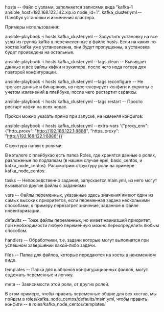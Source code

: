 hosts -- Файл с узлами, заполняется записями вида "kafka-1 ansible_host=192.168.122.142.xip.io node_id=1".
kafka_cluster.yml -- Плейбук установки и изменения кластера.

Примеры использования:

ansible-playbook -i hosts kafka_cluster.yml -- Запустить установку на все узлы из группы kafka в перечисленные в файле hosts. Если на каких-то хостах kafka уже установленна, они будут пропущенны, а установка будет проиведена на остальные.

ansible-playbook -i hosts kafka_cluster.yml --tags clean -- Вычищает данные и все вайлы кафки и зукипера, после чего нода готова для повторой конфигурации. 

ansible-playbook -i hosts kafka_cluster.yml --tags reconfigure -- Не трогает данные и бинарники, но перегенерирует конфиги и скрипты с учетом изменений в плейбуке, после чего рестартит сервисы.

ansible-playbook -i hosts kafka_cluster.yml --tags restart -- Просто рестарт кафки на всех нодах.

Прокси можно указать прямо при запуске, не изменяя конфигов:

ansible-playbook -i hosts kafka_cluster.yml --extra-vars '{"proxy_env": {"http_proxy": "http://192.168.122.1:8888", "https_proxy": "http://192.168.122.1:8888"}}'


Структура папки с ролями:

В каталоге с плейбукао есть папка Roles, где хранятся данные о ролях, разложеные по подпапкам (в нашем случае epel, basic_centos, и kafka_node_centos). Рассмотрим структуру роли на примере kafka_node_centos:

tasks -- Непосредственно задания, запускается main.yml, из него могут вызыватся другие файлы с заданиями

vars -- Файлы переменных, указанные здесь значения имеют один из самых высоких приоритетов, если переменная задана несколькими способами, к примеру перезатрет значение, заданное в файле инвентаризации.

defaults -- Тоже файлы переменных, но имеет наинизший приоритет, при необходимости любую переменную можно переопределить любым способом. 

handlers -- Обработчики, т.е. задачи которые могут выполнятся при успешном завершении какой-либо задачи.

files -- Папка для файлов, которые передаются на хосты в неизменном виде.

templates -- Папка для шаблонов конфигурационных файлов, могут содежать переменные и логику.

meta -- Зависимости этой роли, от других ролей.


В этом примере, чтобы править переменные общие для вех хостов, мы пойдем в roles/kafka_node_centos/defaults/main.yml, чтобы править конфиги -- в roles/kafka_node_centos/templates/

